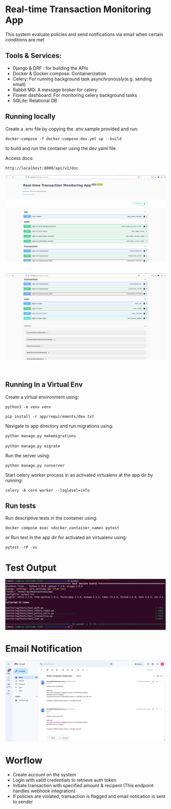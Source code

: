 # Real-time Transaction Monitoring App
This system evaluate policies and  send notifications via email when certain conditions are met

## Tools & Services:
- Django & DRF : for building the APIs
- Docker & Docker compose: Containerization
- Celery: For running background task asynchronously(e.g. sending email)
- Rabbit MQ: A message broker for celery
- Flower dashboard: For monitoring celery background tasks
- SQLite: Relational DB

## Running locally

Create a .env file by copying the .env.sample provided and run:

```
docker-compose -f docker-compose.dev.yml up --build
```
to build and run the container using the dev yaml file.

Access docs:
```sh
http://localhost:8000/api/v1/doc
```
![Screenshot](screenshot1.png)
<br><br><br>
![Screenshot](screenshot2.png)
<br><br><br>


## Running In a Virtual Env

Create a virtual environment using:
```
python3 -m venv venv
```

```
pip install -r app/requirements/dev.txt
```

Navigate to app directory and run migrations using:

```
python manage.py makemigrations

python manage.py migrate
```

Run the server using:
```
python manage.py runserver
```

Start celery worker process in an activated virtualenv at the app dir by running:
```
celery -A core worker --loglevel=info
```


## Run tests
Run descriptive tests in the container using:
```
docker compose exec <docker_container_name> pytest
```

or Run test in the app dir for activated an virtualenv using:

```
pytest -rP -vv
```

# Test Output
![Screenshot](screenshot3.png)

# Email Notification
![Screenshot](screenshot4.png)

# Worflow
- Create account on the system
- Login with valid credentials to retrieve auth token
- Initiate transaction with specified amount & recipent (This endpoint handles webhook integration)
- If policies are violated, transaction is flagged and email notication is sent to sender
